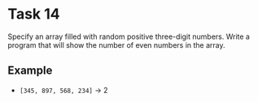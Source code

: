 # Task 14

Specify an array filled with random positive three-digit numbers. Write a
program that will show the number of even numbers in the array.

## Example

- `[345, 897, 568, 234]` -> 2
